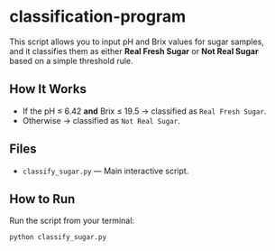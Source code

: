 # classification-program

This script allows you to input pH and Brix values for sugar samples,  
and it classifies them as either **Real Fresh Sugar** or **Not Real Sugar**  
based on a simple threshold rule.

## How It Works

- If the pH ≤ 6.42 **and** Brix ≤ 19.5 → classified as `Real Fresh Sugar`.
- Otherwise → classified as `Not Real Sugar`.

## Files

- `classify_sugar.py` — Main interactive script.

## How to Run

Run the script from your terminal:

```bash
python classify_sugar.py

